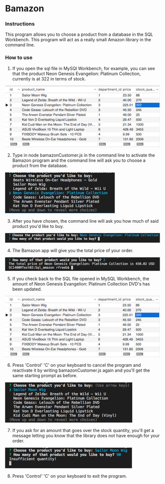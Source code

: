# Bamazon

### Instructions

This program allows you to choose a product from a database in the SQL Workbench. This program will act as a really small Amazon library in the command line.

### How to use

1. If you open the sql file in MySQl Workbench, for example, you can see that the product Neon Genesis Evangelion: Platinum Collection, currently is at 322 in terms of stock.

![Bamazon startup](https://github.com/rosalisf/bamazon/blob/master/bamazon_1.png)

2. Type in node bamazonCustomer.js in the command line to activate the Bamazon program and the command line will ask you to choose a product from the database.

![Bamazon choose](https://github.com/rosalisf/bamazon/blob/master/bamazon_2.png)

3. After you have chosen, the command line will ask you how much of said product you'd like to buy.

![Bamazon](https://github.com/rosalisf/bamazon/blob/master/bamazon_3.png)

4. The Bamazon app will give you the total price of your order.

![Bamazon choose again](https://github.com/rosalisf/bamazon/blob/master/bamazon_4.png)

5. If you check back to the SQL file opened in MySQL Workbench, the amount of Neon Genesis Evangelion: Platinum Collection DVD's has been updated.

![Bamazon](https://github.com/rosalisf/bamazon/blob/master/bamazon_5.png)

6. Press 'Control' 'C' on your keyboard to cancel the program and reactivate it by writing bamazonCustomer.js again and you'll get the same starting prompt as before.

![Bamazon choose again](https://github.com/rosalisf/bamazon/blob/master/bamazon_6.png)

7. If you ask for an amount that goes over the stock quantity, you'll get a message letting you know that the library does not have enough for your order.

![Bamazon](https://github.com/rosalisf/bamazon/blob/master/bamazon_7.png)

8. Press 'Control' 'C' on your keyboard to exit the program.
